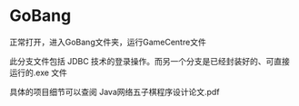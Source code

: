 # GoBang

正常打开，进入GoBang文件夹，运行GameCentre文件

此分支文件包括 JDBC 技术的登录操作。而另一个分支是已经封装好的、可直接运行的.exe 文件

具体的项目细节可以查阅 Java网络五子棋程序设计论文.pdf

